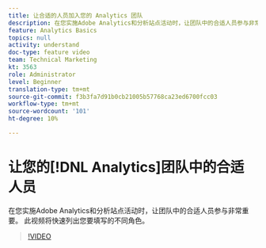 ```yaml
---
title: 让合适的人员加入您的 Analytics 团队
description: 在您实施Adobe Analytics和分析站点活动时，让团队中的合适人员参与非常重要。 此视频将快速列出您要填写的不同角色。
feature: Analytics Basics
topics: null
activity: understand
doc-type: feature video
team: Technical Marketing
kt: 3563
role: Administrator
level: Beginner
translation-type: tm+mt
source-git-commit: f3b3fa7d91b0cb21005b57768ca23ed6700fcc03
workflow-type: tm+mt
source-wordcount: '101'
ht-degree: 10%

---
```



# 让您的[!DNL Analytics]团队中的合适人员

在您实施Adobe Analytics和分析站点活动时，让团队中的合适人员参与非常重要。 此视频将快速列出您要填写的不同角色。

>[!VIDEO](https://video.tv.adobe.com/v/28756/?quality=12)
